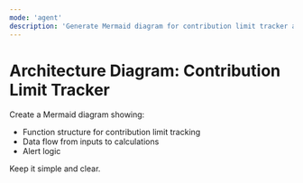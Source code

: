 ```yaml
---
mode: 'agent'
description: 'Generate Mermaid diagram for contribution limit tracker architecture'
---
```


# Architecture Diagram: Contribution Limit Tracker

Create a Mermaid diagram showing:
- Function structure for contribution limit tracking
- Data flow from inputs to calculations
- Alert logic

Keep it simple and clear.

